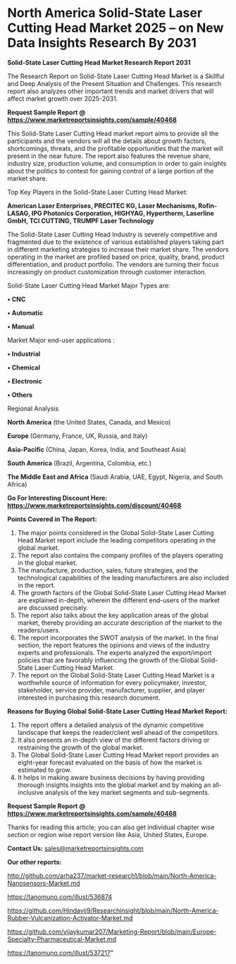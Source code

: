 # North America Solid-State Laser Cutting Head Market 2025 – on New Data Insights Research By 2031

<strong>Solid-State Laser Cutting Head Market Research Report 2031</strong>

The Research Report on Solid-State Laser Cutting Head Market is a Skillful and Deep Analysis of the Present Situation and Challenges. This research report also analyzes other important trends and market drivers that will affect market growth over 2025-2031.

<strong>Request Sample Report @ <a href=https://www.marketreportsinsights.com/sample/40468>https://www.marketreportsinsights.com/sample/40468</a></strong>

This Solid-State Laser Cutting Head market report aims to provide all the participants and the vendors will all the details about growth factors, shortcomings, threats, and the profitable opportunities that the market will present in the near future. The report also features the revenue share, industry size, production volume, and consumption in order to gain insights about the politics to contest for gaining control of a large portion of the market share.

Top Key Players in the Solid-State Laser Cutting Head Market:

<strong>American Laser Enterprises, PRECITEC KG, Laser Mechanisms, Rofin-LASAG, IPG Photonics Corporation, HIGHYAG, Hypertherm, Laserline GmbH, TCI CUTTING, TRUMPF Laser Technology</strong>

The Solid-State Laser Cutting Head Industry is severely competitive and fragmented due to the existence of various established players taking part in different marketing strategies to increase their market share. The vendors operating in the market are profiled based on price, quality, brand, product differentiation, and product portfolio. The vendors are turning their focus increasingly on product customization through customer interaction.

Solid-State Laser Cutting Head Market Major Types are:

<strong>•  CNC

•  Automatic

•  Manual</strong>

Market Major end-user applications :

<strong>•  Industrial

•  Chemical

•  Electronic

•  Others</strong>

Regional Analysis

</u><strong><b>North America</b></strong> (the United States, Canada, and Mexico)

<strong><b>Europe </b></strong>(Germany, France, UK, Russia, and Italy)

<strong><b>Asia-Pacific</b></strong> (China, Japan, Korea, India, and Southeast Asia)

<strong><b>South America</b></strong> (Brazil, Argentina, Colombia, etc.)

<strong><b>The Middle East and Africa</b></strong> (Saudi Arabia, UAE, Egypt, Nigeria, and South Africa)

<strong>Go For Interesting Discount Here: <a href=https://www.marketreportsinsights.com/discount/40468>https://www.marketreportsinsights.com/discount/40468</a></strong>

<strong>Points Covered in The Report:</strong>
<ol>
  <li>The major points considered in the Global Solid-State Laser Cutting Head Market report include the leading competitors operating in the global market.</li>
  <li>The report also contains the company profiles of the players operating in the global market.</li>
  <li>The manufacture, production, sales, future strategies, and the technological capabilities of the leading manufacturers are also included in the report.</li>
  <li>The growth factors of the Global Solid-State Laser Cutting Head Market are explained in-depth, wherein the different end-users of the market are discussed precisely.</li>
  <li>The report also talks about the key application areas of the global market, thereby providing an accurate description of the market to the readers/users.</li>
  <li>The report incorporates the SWOT analysis of the market. In the final section, the report features the opinions and views of the industry experts and professionals. The experts analyzed the export/import policies that are favorably influencing the growth of the Global Solid-State Laser Cutting Head Market.</li>
  <li>The report on the Global Solid-State Laser Cutting Head Market is a worthwhile source of information for every policymaker, investor, stakeholder, service provider, manufacturer, supplier, and player interested in purchasing this research document.</li>
</ol>
<strong>Reasons for Buying Global Solid-State Laser Cutting Head Market Report:</strong>

<ol>
  <li>The report offers a detailed analysis of the dynamic competitive landscape that keeps the reader/client well ahead of the competitors.</li>
  <li>It also presents an in-depth view of the different factors driving or restraining the growth of the global market.</li>
  <li>The Global Solid-State Laser Cutting Head Market report provides an eight-year forecast evaluated on the basis of how the market is estimated to grow.</li>
  <li>It helps in making aware business decisions by having providing thorough insights insights into the global market and by making an all-inclusive analysis of the key market segments and sub-segments.</li>
</ol>
<strong>Request Sample Report @ <a href=https://www.marketreportsinsights.com/sample/40468>https://www.marketreportsinsights.com/sample/40468</a></strong>


Thanks for reading this article; you can also get individual chapter wise section or region wise report version like Asia, United States, Europe.

<strong>Contact Us:</strong>
sales@marketreportsinsights.com

<strong>Our other reports:</strong>

<a href=http://github.com/arha237/market-research1/blob/main/North-America-Nanosensors-Market.md>http://github.com/arha237/market-research1/blob/main/North-America-Nanosensors-Market.md</a>

<a href=https://tanomuno.com/illust/536874>https://tanomuno.com/illust/536874</a>

<a href=https://github.com/Hindavii9/Researchinsight/blob/main/North-America-Rubber-Vulcanization-Activator-Market.md>https://github.com/Hindavii9/Researchinsight/blob/main/North-America-Rubber-Vulcanization-Activator-Market.md</a>

<a href=https://github.com/vijaykumar207/Marketing-Report/blob/main/Europe-Specialty-Pharmaceutical-Market.md>https://github.com/vijaykumar207/Marketing-Report/blob/main/Europe-Specialty-Pharmaceutical-Market.md</a>

<a href=https://tanomuno.com/illust/537217>https://tanomuno.com/illust/537217</a>"
